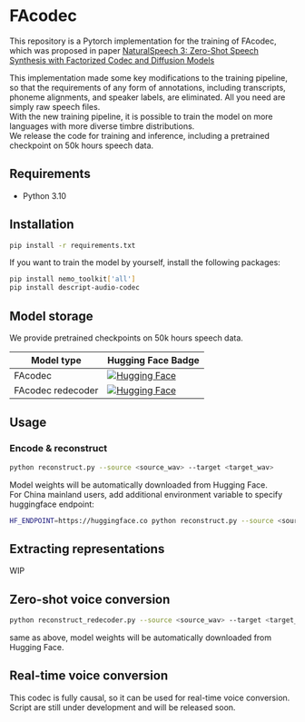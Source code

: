 # FAcodec

This repository is a Pytorch implementation for the training of FAcodec, which was proposed in paper [NaturalSpeech 3: Zero-Shot Speech Synthesis
with Factorized Codec and Diffusion Models](https://arxiv.org/pdf/2403.03100)  

This implementation made some key modifications to the training pipeline, so that the requirements of any form of annotations, including 
transcripts, phoneme alignments, and speaker labels, are eliminated. All you need are simply raw speech files.  
With the new training pipeline, it is possible to train the model on more languages with more diverse timbre distributions.  
We release the code for training and inference, including a pretrained checkpoint on 50k hours speech data.

## Requirements
- Python 3.10

## Installation
```bash
pip install -r requirements.txt
```
If you want to train the model by yourself, install the following packages:
```bash
pip install nemo_toolkit['all']
pip install descript-audio-codec
```

## Model storage
We provide pretrained checkpoints on 50k hours speech data.  

| Model type        | Hugging Face Badge                                                                                                                   |
|-------------------|--------------------------------------------------------------------------------------------------------------------------------------|
| FAcodec           | [![Hugging Face](https://img.shields.io/badge/🤗%20Hugging%20Face-Model%20A-blue)](https://huggingface.co/Plachta/FAcodec)           |
| FAcodec redecoder | [![Hugging Face](https://img.shields.io/badge/🤗%20Hugging%20Face-Model%20B-blue)](https://huggingface.co/Plachta/FAcodec-redecoder) |
## Usage

### Encode & reconstruct
```bash
python reconstruct.py --source <source_wav> --target <target_wav>
```
Model weights will be automatically downloaded from Hugging Face.  
For China mainland users, add additional environment variable to specify huggingface endpoint:
```bash
HF_ENDPOINT=https://huggingface.co python reconstruct.py --source <source_wav> --target <target_wav>
```

## Extracting representations
WIP

## Zero-shot voice conversion
```bash
python reconstruct_redecoder.py --source <source_wav> --target <target_wav>
```
same as above, model weights will be automatically downloaded from Hugging Face.

## Real-time voice conversion
This codec is fully causal, so it can be used for real-time voice conversion.  
Script are still under development and will be released soon.

